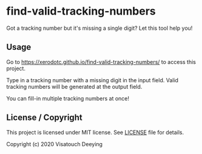 # find-valid-tracking-numbers
Got a tracking number but it's missing a single digit? Let this tool help you!

## Usage
Go to https://xerodotc.github.io/find-valid-tracking-numbers/ to access this project.

Type in a tracking number with a missing digit in the input field.
Valid tracking numbers will be generated at the output field.

You can fill-in multiple tracking numbers at once!

## License / Copyright
This project is licensed under MIT license.
See [LICENSE](LICENSE) file for details.

Copyright (c) 2020 Visatouch Deeying
